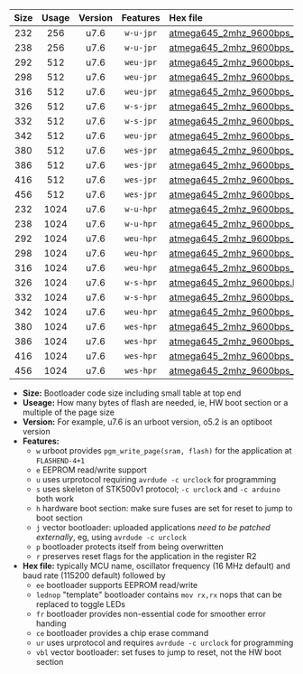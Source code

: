 |Size|Usage|Version|Features|Hex file|
|:-:|:-:|:-:|:-:|:--|
|232|256|u7.6|`w-u-jpr`|[atmega645_2mhz_9600bps_ur_vbl.hex](https://raw.githubusercontent.com/stefanrueger/urboot/main//atmega645_2mhz_9600bps_ur_vbl.hex)|
|238|256|u7.6|`w-u-jpr`|[atmega645_2mhz_9600bps_lednop_ur_vbl.hex](https://raw.githubusercontent.com/stefanrueger/urboot/main//atmega645_2mhz_9600bps_lednop_ur_vbl.hex)|
|292|512|u7.6|`weu-jpr`|[atmega645_2mhz_9600bps_ee_ur_vbl.hex](https://raw.githubusercontent.com/stefanrueger/urboot/main//atmega645_2mhz_9600bps_ee_ur_vbl.hex)|
|298|512|u7.6|`weu-jpr`|[atmega645_2mhz_9600bps_ee_lednop_ur_vbl.hex](https://raw.githubusercontent.com/stefanrueger/urboot/main//atmega645_2mhz_9600bps_ee_lednop_ur_vbl.hex)|
|316|512|u7.6|`weu-jpr`|[atmega645_2mhz_9600bps_ee_lednop_fr_ur_vbl.hex](https://raw.githubusercontent.com/stefanrueger/urboot/main//atmega645_2mhz_9600bps_ee_lednop_fr_ur_vbl.hex)|
|326|512|u7.6|`w-s-jpr`|[atmega645_2mhz_9600bps_vbl.hex](https://raw.githubusercontent.com/stefanrueger/urboot/main//atmega645_2mhz_9600bps_vbl.hex)|
|332|512|u7.6|`w-s-jpr`|[atmega645_2mhz_9600bps_lednop_vbl.hex](https://raw.githubusercontent.com/stefanrueger/urboot/main//atmega645_2mhz_9600bps_lednop_vbl.hex)|
|342|512|u7.6|`weu-jpr`|[atmega645_2mhz_9600bps_ee_lednop_fr_ce_ur_vbl.hex](https://raw.githubusercontent.com/stefanrueger/urboot/main//atmega645_2mhz_9600bps_ee_lednop_fr_ce_ur_vbl.hex)|
|380|512|u7.6|`wes-jpr`|[atmega645_2mhz_9600bps_ee_vbl.hex](https://raw.githubusercontent.com/stefanrueger/urboot/main//atmega645_2mhz_9600bps_ee_vbl.hex)|
|386|512|u7.6|`wes-jpr`|[atmega645_2mhz_9600bps_ee_lednop_vbl.hex](https://raw.githubusercontent.com/stefanrueger/urboot/main//atmega645_2mhz_9600bps_ee_lednop_vbl.hex)|
|416|512|u7.6|`wes-jpr`|[atmega645_2mhz_9600bps_ee_lednop_fr_vbl.hex](https://raw.githubusercontent.com/stefanrueger/urboot/main//atmega645_2mhz_9600bps_ee_lednop_fr_vbl.hex)|
|456|512|u7.6|`wes-jpr`|[atmega645_2mhz_9600bps_ee_lednop_fr_ce_vbl.hex](https://raw.githubusercontent.com/stefanrueger/urboot/main//atmega645_2mhz_9600bps_ee_lednop_fr_ce_vbl.hex)|
|232|1024|u7.6|`w-u-hpr`|[atmega645_2mhz_9600bps_ur.hex](https://raw.githubusercontent.com/stefanrueger/urboot/main//atmega645_2mhz_9600bps_ur.hex)|
|238|1024|u7.6|`w-u-hpr`|[atmega645_2mhz_9600bps_lednop_ur.hex](https://raw.githubusercontent.com/stefanrueger/urboot/main//atmega645_2mhz_9600bps_lednop_ur.hex)|
|292|1024|u7.6|`weu-hpr`|[atmega645_2mhz_9600bps_ee_ur.hex](https://raw.githubusercontent.com/stefanrueger/urboot/main//atmega645_2mhz_9600bps_ee_ur.hex)|
|298|1024|u7.6|`weu-hpr`|[atmega645_2mhz_9600bps_ee_lednop_ur.hex](https://raw.githubusercontent.com/stefanrueger/urboot/main//atmega645_2mhz_9600bps_ee_lednop_ur.hex)|
|316|1024|u7.6|`weu-hpr`|[atmega645_2mhz_9600bps_ee_lednop_fr_ur.hex](https://raw.githubusercontent.com/stefanrueger/urboot/main//atmega645_2mhz_9600bps_ee_lednop_fr_ur.hex)|
|326|1024|u7.6|`w-s-hpr`|[atmega645_2mhz_9600bps.hex](https://raw.githubusercontent.com/stefanrueger/urboot/main//atmega645_2mhz_9600bps.hex)|
|332|1024|u7.6|`w-s-hpr`|[atmega645_2mhz_9600bps_lednop.hex](https://raw.githubusercontent.com/stefanrueger/urboot/main//atmega645_2mhz_9600bps_lednop.hex)|
|342|1024|u7.6|`weu-hpr`|[atmega645_2mhz_9600bps_ee_lednop_fr_ce_ur.hex](https://raw.githubusercontent.com/stefanrueger/urboot/main//atmega645_2mhz_9600bps_ee_lednop_fr_ce_ur.hex)|
|380|1024|u7.6|`wes-hpr`|[atmega645_2mhz_9600bps_ee.hex](https://raw.githubusercontent.com/stefanrueger/urboot/main//atmega645_2mhz_9600bps_ee.hex)|
|386|1024|u7.6|`wes-hpr`|[atmega645_2mhz_9600bps_ee_lednop.hex](https://raw.githubusercontent.com/stefanrueger/urboot/main//atmega645_2mhz_9600bps_ee_lednop.hex)|
|416|1024|u7.6|`wes-hpr`|[atmega645_2mhz_9600bps_ee_lednop_fr.hex](https://raw.githubusercontent.com/stefanrueger/urboot/main//atmega645_2mhz_9600bps_ee_lednop_fr.hex)|
|456|1024|u7.6|`wes-hpr`|[atmega645_2mhz_9600bps_ee_lednop_fr_ce.hex](https://raw.githubusercontent.com/stefanrueger/urboot/main//atmega645_2mhz_9600bps_ee_lednop_fr_ce.hex)|

- **Size:** Bootloader code size including small table at top end
- **Useage:** How many bytes of flash are needed, ie, HW boot section or a multiple of the page size
- **Version:** For example, u7.6 is an urboot version, o5.2 is an optiboot version
- **Features:**
  + `w` urboot provides `pgm_write_page(sram, flash)` for the application at `FLASHEND-4+1`
  + `e` EEPROM read/write support
  + `u` uses urprotocol requiring `avrdude -c urclock` for programming
  + `s` uses skeleton of STK500v1 protocol; `-c urclock` and `-c arduino` both work
  + `h` hardware boot section: make sure fuses are set for reset to jump to boot section
  + `j` vector bootloader: uploaded applications *need to be patched externally*, eg, using `avrdude -c urclock`
  + `p` bootloader protects itself from being overwritten
  + `r` preserves reset flags for the application in the register R2
- **Hex file:** typically MCU name, oscillator frequency (16 MHz default) and baud rate (115200 default) followed by
  + `ee` bootloader supports EEPROM read/write
  + `lednop` "template" bootloader contains `mov rx,rx` nops that can be replaced to toggle LEDs
  + `fr` bootloader provides non-essential code for smoother error handing
  + `ce` bootloader provides a chip erase command
  + `ur` uses urprotocol and requires `avrdude -c urclock` for programming
  + `vbl` vector bootloader: set fuses to jump to reset, not the HW boot section
